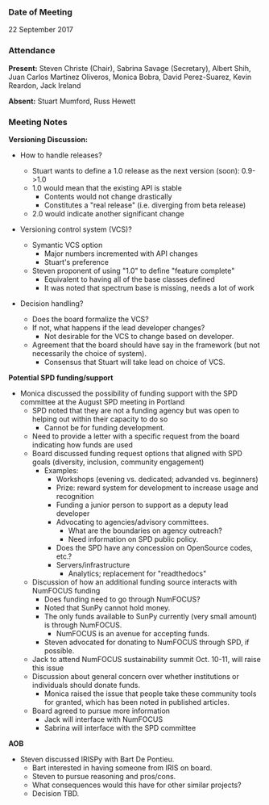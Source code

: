 ### Date of Meeting

22 September 2017

### Attendance

**Present:** Steven Christe (Chair), Sabrina Savage (Secretary), Albert Shih, Juan Carlos Martinez Oliveros, Monica Bobra, David Perez-Suarez, Kevin Reardon, Jack Ireland

**Absent:** Stuart Mumford, Russ Hewett

### Meeting Notes

**Versioning Discussion:**

* How to handle releases?
  * Stuart wants to define a 1.0 release as the next version (soon): 0.9->1.0
  * 1.0 would mean that the existing API is stable
    * Contents would not change drastically
    * Constitutes a "real release" (i.e. diverging from beta release)
  * 2.0 would indicate another significant change

* Versioning control system (VCS)?
  * Symantic VCS option
    * Major numbers incremented with API changes
    * Stuart's preference
  * Steven proponent of using "1.0" to define "feature complete"
    * Equivalent to having all of the base classes defined
    * It was noted that spectrum base is missing, needs a lot of work

* Decision handling?
  * Does the board formalize the VCS?
  * If not, what happens if the lead developer changes?
    * Not desirable for the VCS to change based on developer.
  * Agreement that the board should have say in the framework (but not necessarily the choice of system).
    * Consensus that Stuart will take lead on choice of VCS.

**Potential SPD funding/support**

* Monica discussed the possibility of funding support with the SPD committee at the August SPD meeting in Portland
  * SPD noted that they are not a funding agency but was open to helping out within their capacity to do so
    * Cannot be for funding development.
  * Need to provide a letter with a specific request from the board indicating how funds are used
  * Board discussed funding request options that aligned with SPD goals (diversity, inclusion, community engagement)
    * Examples:
      * Workshops (evening vs. dedicated; advanded vs. beginners)
      * Prize:  reward system for development to increase usage and recognition
      * Funding a junior person to support as a deputy lead developer
      * Advocating to agencies/advisory committees.
        * What are the boundaries on agency outreach?
        * Need information on SPD public policy.
      * Does the SPD have any concession on OpenSource codes, etc.?
      * Servers/infrastructure
        * Analytics; replacement for "readthedocs"
  * Discussion of how an additional funding source interacts with NumFOCUS funding
    * Does funding need to go through NumFOCUS?
    * Noted that SunPy cannot hold money.
    * The only funds available to SunPy currently (very small amount) is through NumFOCUS.
      * NumFOCUS is an avenue for accepting funds.
    * Steven advocated for donating to NumFOCUS through SPD, if possible.
  * Jack to attend NumFOCUS sustainability summit Oct. 10-11, will raise this issue
  * Discussion about general concern over whether institutions or individuals should donate funds.
    * Monica raised the issue that people take these community tools for granted, which has been noted in published articles.
  * Board agreed to pursue more information
    * Jack will interface with NumFOCUS
    * Sabrina will interface with the SPD committee

**AOB**

* Steven discussed IRISPy with Bart De Pontieu.
  * Bart interested in having someone from IRIS on board.
  * Steven to pursue reasoning and pros/cons.
  * What consequences would this have for other similar projects?
  * Decision TBD.
